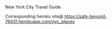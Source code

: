 New York City Travel Guide

Corresponding heroku site@ https://safe-beyond-76431.herokuapp.com/nyc_places
